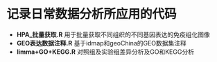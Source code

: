 # 记录日常数据分析所应用的代码
- **HPA_批量获取.R** 用于批量获取不同组织的不同基因表达的免疫组化图像
- **GEO表达数据注释.R** 基于idmap和geoChina的GEO数据集注释
- **limma+GO+KEGG.R** 对照组及实验组差异分析及GO和KEGG分析
